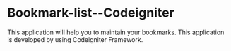 # Bookmark-list--Codeigniter
This application will help you to maintain your bookmarks. This application is developed by using Codeigniter Framework.

